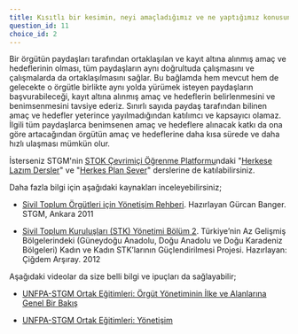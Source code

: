 ```yaml
---
title: Kısıtlı bir kesimin, neyi amaçladığımız ve ne yaptığımız konusunda fikri var.
question_id: 11
choice_id: 2
---
```

Bir örgütün paydaşları tarafından ortaklaşılan ve kayıt altına alınmış amaç ve hedeflerinin olması, tüm paydaşların aynı doğrultuda çalışmasını ve çalışmalarda da ortaklaşılmasını sağlar. Bu bağlamda hem mevcut hem de gelecekte o örgütle birlikte aynı yolda yürümek isteyen paydaşların başvurabileceği, kayıt altına alınmış amaç ve hedeflerin belirlenmesini ve benimsenmesini tavsiye ederiz. Sınırlı sayıda paydaş tarafından bilinen amaç ve hedefler yeterince yayılmadığından katılımcı ve kapsayıcı olamaz. İlgili tüm paydaşlarca benimsenen amaç ve hedeflere alınacak katkı da ona göre artacağından örgütün amaç ve hedeflerine daha kısa sürede ve daha hızlı ulaşması mümkün olur.

İsterseniz STGM'nin [<u>STOK Çevrimiçi Öğrenme Platformu</u>](https://www.stgm.org.tr/stok-ogrenme-platformu)ndaki "[<u>Herkese Lazım Dersler</u>](https://www.stgm.org.tr/sivil-toplum-okulu-stok/herkese-lazim-dersler)" ve "[<u>Herkes Plan Sever</u>](https://www.stgm.org.tr/sivil-toplum-okulu-stok/herkes-plan-sever)" derslerine de katılabilirsiniz.

Daha fazla bilgi için aşağıdaki kaynakları inceleyebilirsiniz;

- [<u>Sivil Toplum Örgütleri için Yönetişim Rehberi</u>](https://www.stgm.org.tr/sites/default/files/2020-08/sivil-toplum-orgutleri-icin-yonetisim-rehberi.pdf). Hazırlayan Gürcan Banger. STGM, Ankara 2011

- [<u>Sivil Toplum Kuruluşları (STK) Yönetimi Bölüm 2</u>](https://www.gapcatom.org/wp-content/uploads/2014/09/STK_Yonetimi_Bolum_2.pdf). Türkiye’nin Az Gelişmiş Bölgelerindeki (Güneydoğu Anadolu, Doğu Anadolu ve Doğu Karadeniz Bölgeleri) Kadın ve Kadın STK’larının Güçlendirilmesi Projesi. Hazırlayan: Çiğdem Arşıray. 2012

Aşağıdaki videolar da size belli bilgi ve ipuçları da sağlayabilir;

- [<u>UNFPA-STGM Ortak Eğitimleri: Örgüt Yönetiminin İlke ve Alanlarına Genel Bir Bakış</u>](https://www.youtube.com/watch?v=eLBzKFVFxyc&list=PLNNUSz3jzVL64sskDhRNadAhwPdVsD14-&index=18)

- [<u>UNFPA-STGM Ortak Eğitimleri: Yönetişim</u>](https://www.youtube.com/watch?v=qWrC-fa4PhE&list=PLNNUSz3jzVL64sskDhRNadAhwPdVsD14-&index=19)


